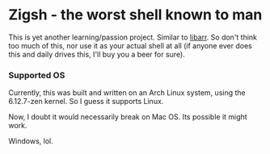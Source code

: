 # Zigsh - the worst shell known to man

This is yet another learning/passion project. Similar to [libarr](https://github.com/mikkurogue/libarr).
So don't think too much of this, nor use it as your actual shell at all (if anyone ever does this and daily drives this, I'll buy you a beer for sure).

### Supported OS
Currently, this was built and written on an Arch Linux system, using the 6.12.7-zen kernel. So I guess it supports Linux.

Now, I doubt it would necessarily break on Mac OS. Its possible it might work.

Windows, lol.
